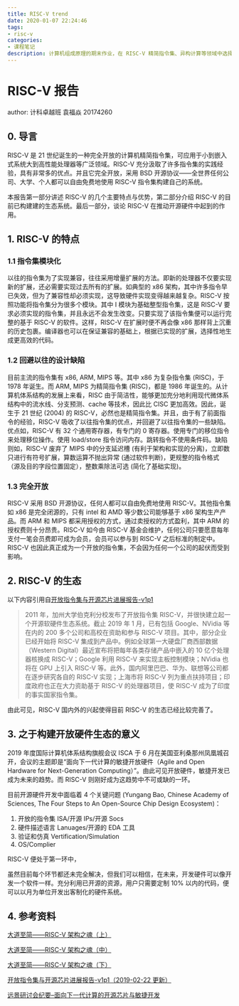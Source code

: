 ```yaml
---
title: RISC-V trend
date: 2020-01-07 22:24:46
tags:
- risc-v
categories:
- 课程笔记
description: 计算机组成原理的期末作业，在 RISC-V 精简指令集、异构计算等领域中选择一个并查阅相关资料写一篇报告。
---
```


# RISC-V 报告

author: 计科卓越班 袁福焱 20174260

## 0. 导言

RISC-V 是 21 世纪诞生的一种完全开放的计算机精简指令集，可应用于小到嵌入式系统大到高性能处理器等广泛领域。RISC-V 充分汲取了许多指令集的实践经验，具有非常多的优点。并且它完全开放，采用 BSD 开源协议——全世界任何公司、大学、个人都可以自由免费地使用 RISC-V 指令集构建自己的系统。

本报告第一部分讲述 RISC-V 的几个主要特点与优势，第二部分介绍 RISC-V 的目前已构建建的生态系统。最后一部分，谈论 RISC-V 在推动开源硬件中起到的作用。

## 1. RISC-V 的特点

### 1.1 指令集模块化

以往的指令集为了实现兼容，往往采用增量扩展的方法。即新的处理器不仅要实现新的扩展，还必需要实现过去所有的扩展。如典型的 x86 架构，其中许多指令早已失效，但为了兼容性却必须实现，这导致硬件实现变得越来越复杂。RISC-V 按照功能将指令集分为很多个模块。其中 I 模块为基础整型指令集，这是 RISC-V 要求必须实现的指令集，并且永远不会发生改变。只要实现了该指令集便可以运行完整的基于 RISC-V 的软件。这样，RISC-V 在扩展时便不再会像 x86 那样背上沉重的历史包裹。编译器也可以在保证兼容的基础上，根据已实现的扩展，选择性地生成更高效的代码。

### 1.2 回避以往的设计缺陷

目前主流的指令集有 x86, ARM, MIPS 等。其中 x86 为复杂指令集 (RISC)，于 1978 年诞生。而 ARM, MIPS 为精简指令集 (RISC)，都是 1986 年诞生的。从计算机体系结构的发展上来看，RISC 由于简洁性，能够更加充分地利用现代微体系结构中的流水线、分支预测、cache 等技术，因此比 CISC 更加高效。因此，诞生于 21 世纪 (2004) 的 RISC-V，必然也是精简指令集。并且，由于有了前面指令的经验，RISC-V 吸收了以往指令集的优点，并回避了以往指令集的一些缺陷。优点如，RISC-V 有 32 个通用寄存器，有专门的 0 寄存器。使用专门的移位指令来处理移位操作。使用 load/store 指令访问内存。跳转指令不使用条件码。缺陷则如，RISC-V 废弃了 MIPS 中的分支延迟槽 (有利于架构和实现的分离)，立即数只进行有符号扩展，算数运算不抛出异常 (通过软件判断)，更规整的指令格式（源及目的字段位置固定），整数乘除法可选 (简化了基础实现)。

### 1.3 完全开放

RISC-V 采用 BSD 开源协议，任何人都可以自由免费地使用 RISC-V。其他指令集如 x86 是完全闭源的，只有 intel 和 AMD 等少数公司能够基于 x86 架构生产产品。而 ARM 和 MIPS 都采用授权的方式，通过卖授权的方式盈利，其中 ARM 的授权费则十分昂贵。RISC-V 如今由 RISC-V 基金会维护，任何公司只要愿意每年支付一笔会员费即可成为会员，会员可以参与到 RISC-V 之后标准的制定中。RISC-V 也因此真正成为一个开放的指令集，不会因为任何一个公司的起伏而受到影响。

## 2. RISC-V 的生态

以下内容引用自[开放指令集与开源芯片进展报告-v1p1](http://crva.io/documents/OpenISA-OpenSourceChip-Report.pdf)

> 2011 年，加州大学伯克利分校发布了开放指令集 RISC-V，并很快建立起一个开源软硬件生态系统。截止 2019 年 1 月，已有包括 Google、NVidia 等在内的 200 多个公司和高校在资助和参与 RISC-V 项目。其中，部分企业已经开始将 RISC-V 集成到产品中。例如全球第一大硬盘厂商西部数据（Western Digital）最近宣布将把每年各类存储产品中嵌入的 10 亿个处理器核换成 RISC-V；Google 利用 RISC-V 来实现主板控制模块；NVidia 也将在 GPU 上引入 RISC-V 等。此外，国内阿里巴巴、华为、联想等公司都在逐步研究各自的 RISC-V 实现；上海市将 RISC-V 列为重点扶持项目；印度政府也正在大力资助基于 RISC-V 的处理器项目，使 RISC-V 成为了印度的事实国家指令集。

由此可见，RISC-V 国内外的兴起使得目前 RISC-V 的生态已经比较完善了。

## 3. 之于构建开放硬件生态的意义

2019 年度国际计算机体系结构旗舰会议 ISCA 于 6 月在美国亚利桑那州凤凰城召开，会议的主题即是“面向下一代计算的敏捷开放硬件（Agile and Open Hardware for Next-Generation Computing）”。由此可见开放硬件，敏捷开发已成为未来的趋势。而 RISC-V 则刚好成为这趋势中不可或缺的一环。

目前开源硬件开发中面临着 4 个关键问题 (Yungang Bao, Chinese Academy of Sciences, The Four Steps to An Open-Source Chip Design Ecosystem)：

1. 开放的指令集 ISA/开源 IPs/开源 Socs
2. 硬件描述语言 Lanuages/开源的 EDA 工具
3. 验证和仿真 Vertification/Simulation
4. OS/Complier

RISC-V 便处于第一环中，

虽然目前每个环节都还未完全解决，但我们可以相信，在未来，开发硬件可以像开发一个软件一样。充分利用已开源的资源，用户只需要定制 10% 以内的代码，便可以以月为单位开发出客制化的硬件系统。

## 4. 参考资料

[大道至简——RISC-V 架构之魂（上）](https://mp.weixin.qq.com/s/deNZzdSfxbdUoO58ok53tw)

[大道至简——RISC-V 架构之魂（中）](https://mp.weixin.qq.com/s/rB9ln7-cDb0VjtikD6KWzw)

[大道至简——RISC-V 架构之魂（下）](https://mp.weixin.qq.com/s/sIkKnJt6rQLxM5GM60OnLA)

[开放指令集与开源芯片进展报告-v1p1（2019-02-22 更新）](http://crva.io/documents/OpenISA-OpenSourceChip-Report.pdf)

[远景研讨会纪要–面向下一代计算的开源芯片与敏捷开发](http://crva.io/documents/SIGARCH-Visioning-Workshop-Summary-Agile-and-Open-Hardware-for-Next-Generation-Computing.pdf)
